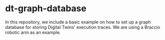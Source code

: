 # dt-graph-database
In this repository, we include a basic example on how to set up a graph database for storing Digital Twins' execution traces. We are using a Braccio robotic arm as an example.
